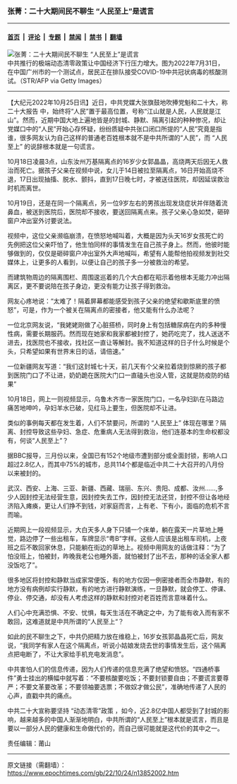 ### 张菁：二十大期间民不聊生 “人民至上”是谎言

---

#### [首页](../../../..?n13852002) &nbsp;|&nbsp; [评论](../../../../../epoch-comment?n13852002) &nbsp;|&nbsp; [专题](../../../../../epoch-special?n13852002) &nbsp;|&nbsp; [禁闻](../../../../../epoch-news?n13852002) &nbsp;|&nbsp; [禁书](../../../../../books?n13852002) &nbsp;|&nbsp; [翻墙](https://github.com/gfw-breaker/nogfw/blob/master/README.md?n13852002)


<div><img alt="张菁：二十大期间民不聊生 “人民至上”是谎言" class="attachment-djy_600_400 size-djy_600_400 wp-post-image" src="https://i.epochtimes.com/assets/uploads/2022/10/id13848524-dd78a289d0e24553fa8193cad2fd2965@1200x1200.jpg"/>
<div class="caption">
 中共推行的极端动态清零政策让中国经济下行压力增大。图为2022年7月31日，在中国广州市的一个测试点，居民正在排队接受COVID-19中共冠状病毒的核酸测试。（STR/AFP via Getty Images）
</div></div><hr/><div class="post_content" id="artbody" itemprop="articleBody">
 <!-- article content begin -->
 <p>
  【大纪元2022年10月25日讯】近日，中共党媒大张旗鼓地吹捧党魁和二十大，称
  <ok href="https://www.epochtimes.com/gb/tag/%E4%BA%8C%E5%8D%81%E5%A4%A7%E6%8A%A5%E5%91%8A.html">
   二十大报告
  </ok>
  中，始终将“人民”置于最高位置，号称“江山就是人民，人民就是江山”。然而，近期中国大地上遍地皆是的封城、静默、隔离引起的种种惨况，却让党媒口中的“人民”开始心存怀疑，纷纷质疑中共张口闭口所提的“人民”究竟是指谁，很多网友认为自己这样的普通老百姓根本就不是中共所谓的“人民”，而
  <ok href="https://www.epochtimes.com/gb/tag/%E2%80%9C%E4%BA%BA%E6%B0%91%E8%87%B3%E4%B8%8A%E2%80%9D.html">
   “人民至上”
  </ok>
  的说辞根本就是一句谎言。
 </p>
 <p>
  10月18日凌晨3点，山东汝州万基隔离点的16岁少女郭晶晶，高烧两天后因无人救治而死亡。据孩子父亲在视频中说，女儿于14日被拉至隔离点，16日开始高烧不退，17日出现抽搐、脱水、颤抖，直到17日晚七时，才被送往医院，却因延误救治时机而离世。
 </p>
 <p>
  10月19日，还是在同一个隔离点，另一位9岁左右的男孩出现发烧症状并伴随着流鼻血，被送到医院后，医院却不接收，要送回隔离点来。孩子父亲心急如焚，砸碎窗户冲出室外讨要说法。
 </p>
 <p>
  视频中，这位父亲濒临崩溃，在愤怒地喊叫着，大概是因为头天16岁女孩死亡的先例把这位父亲吓怕了，他生怕同样的事情发生在自己孩子身上。然而，他彼时能够做到的，仅仅是砸碎窗户冲出室外大声地喊叫，希望有人能帮他拍视频发到社交媒体上，让更多的人看到，以便让自己的孩子多一分被救治的希望。
 </p>
 <p>
  而建筑物周边的隔离围栏、周围逡巡着的几个大白都在昭示着他根本无能力冲出隔离区，更不要说陪在孩子身边，更没有能力让孩子得到救治。
 </p>
 <p>
  网友心疼地说：“太难了！隔着屏幕都能感受到孩子父亲的绝望和歇斯底里的愤怒”，可是，作为一个被关在隔离点的密接者，他又能有什么办法呢？
 </p>
 <p>
  一位北京网友说，“我姥姥刚做了心脏搭桥，同时身上有包括糖尿病在内的多种慢性病，需要长期服药。然而现在她家和我家都被封控了，她药吃完了，找人送送不进去，找医院也不接收，找社区一直让等解封。我不知道这样的日子什么时候是个头，只希望如果有世界末日的话，请倍速。”
 </p>
 <p>
  一位新疆网友写道：“我们这封城七十天，前几天有个父亲拉着烧到惊厥的孩子都到医院门口了不让进，奶奶跪在医院大门口一直磕头也没人管，这就是防疫防的结果”
 </p>
 <p>
  10月18日，网上一则视频显示，乌鲁木齐市一家医院门口，一名孕妇趴在马路边痛苦地呻吟，孕妇羊水已破，见红马上要生，但医院却不让进。
 </p>
 <p>
  类似的事例每天都在发生着，人们不禁要问，所谓的
  <ok href="https://www.epochtimes.com/gb/tag/%E2%80%9C%E4%BA%BA%E6%B0%91%E8%87%B3%E4%B8%8A%E2%80%9D.html">
   “人民至上”
  </ok>
  体现在哪里？隔离、封控导致这些孕妇、急症、危重病人无法得到救治，他们连基本的生命权都没有，何谈“人民至上”？
 </p>
 <p>
  据BBC报导，三月份以来，全国已有152个地级市遭到部分或全面封锁，影响人口超过2.8亿人，而其中75%的城市，总共114个都是临近中共二十大召开的八月份以来被封的。
 </p>
 <p>
  武汉、西安、上海、三亚、新疆、西藏、瑞丽、东兴、贵阳、成都、汝州……,多少人因封控无法经营生意，因封控失去工作，因封控无法还贷，封控不但让各地经济陷入瘫痪，更让人们挣不到钱，对家庭而言，上有老、下有小，面临的危机不言而喻。
 </p>
 <p>
  近期网上一段视频显示，大白天多人身下只铺一个床单，躺在露天一片草地上睡觉，路边停了一些出租车，车牌显示“粤B”字样。这些人应该是出租车司机，上夜班之后不敢回家休息，只能躺在街边的草地上。视频中用网友的话做注释：“为了怕没班上，怕被封，昨晚我老公也睡外面，就怕被封了出不去，那种的话全家人都没饭吃了”。
 </p>
 <p>
  很多地区将封控和静默当成家常便饭，有的地方仅因一例密接者而全市静默，有的地方没有病例却实行静默，有的地方进行静默演练，一旦静默，就会停工、停课、停业、停交通，却没有人考虑这样的静默和封控对老百姓而言意味着什么。
 </p>
 <p>
  人们心中充满恐惧、不安、忧惧，每天生活在不确定之中，为了能有收入而有家不敢回，这难道就是中共所谓的“人民至上“？
 </p>
 <p>
  如此的民不聊生之下，中共仍把精力放在维稳上，16岁女孩郭晶晶死亡后，网友说，“我同学有家人在这个隔离点，听说小姑娘发烧去世的事情发生后，这个隔离点把电断了，不让大家给手机充电发消息”。
 </p>
 <p>
  中共害怕人们的信息传递，因为人们传递的信息充满了绝望和愤怒。“四通桥事件”勇士挂出的横幅中就写着：“不要核酸要吃饭；不要封锁要自由；不要谎言要尊严；不要文革要改革；不要领袖要选票；不做奴才做公民”，准确地传递了人民的心声，直戳中共的痛点。
 </p>
 <p>
  中共二十大宣称要坚持
  <ok href="https://www.epochtimes.com/gb/tag/%E2%80%9C%E5%8A%A8%E6%80%81%E6%B8%85%E9%9B%B6%E2%80%9D%E6%94%BF%E7%AD%96.html">
   “动态清零”政策
  </ok>
  ，如今，近2.8亿中国人都受到了封城的影响，越来越多的中国人渐渐地明白，中共所谓的“人民至上”根本就是谎言，而且是要以一部分人民的健康和生命做代价的，而自己很可能就是这代价的其中之一。
 </p>
 <p>
  责任编辑：莆山
 </p>
 <!-- article content end -->
 <div id="below_article_ad">
 </div>
</div>


---

原文链接（需翻墙）：https://www.epochtimes.com/gb/22/10/24/n13852002.htm